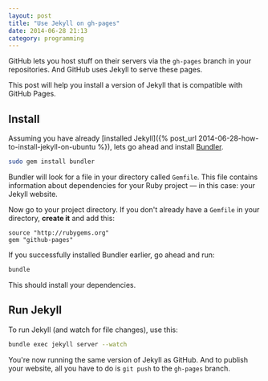 ```yaml
---
layout: post
title: "Use Jekyll on gh-pages"
date: 2014-06-28 21:13
category: programming
---
```


GitHub lets you host stuff on their servers via the `gh-pages` branch in your repositories.
And GitHub uses Jekyll to serve these pages.

This post will help you install a version of Jekyll that is compatible with GitHub Pages.

## Install

Assuming you have already [installed Jekyll]({% post_url 2014-06-28-how-to-install-jekyll-on-ubuntu %}),
lets go ahead and install [Bundler](http://bundler.io/).

```bash
sudo gem install bundler
```

Bundler will look for a file in your directory called `Gemfile`. This file contains information about dependencies for your Ruby project — in this case: your Jekyll website.

Now go to your project directory.
If you don't already have a `Gemfile` in your directory, __create it__ and add this:

```
source "http://rubygems.org"
gem "github-pages"
```

If you successfully installed Bundler earlier, go ahead and run:

```bash
bundle
```

This should install your dependencies.

## Run Jekyll

To run Jekyll (and watch for file changes), use this:

```bash
bundle exec jekyll server --watch
```

You're now running the same version of Jekyll as GitHub.
And to publish your website, all you have to do is `git push` to the `gh-pages` branch.
